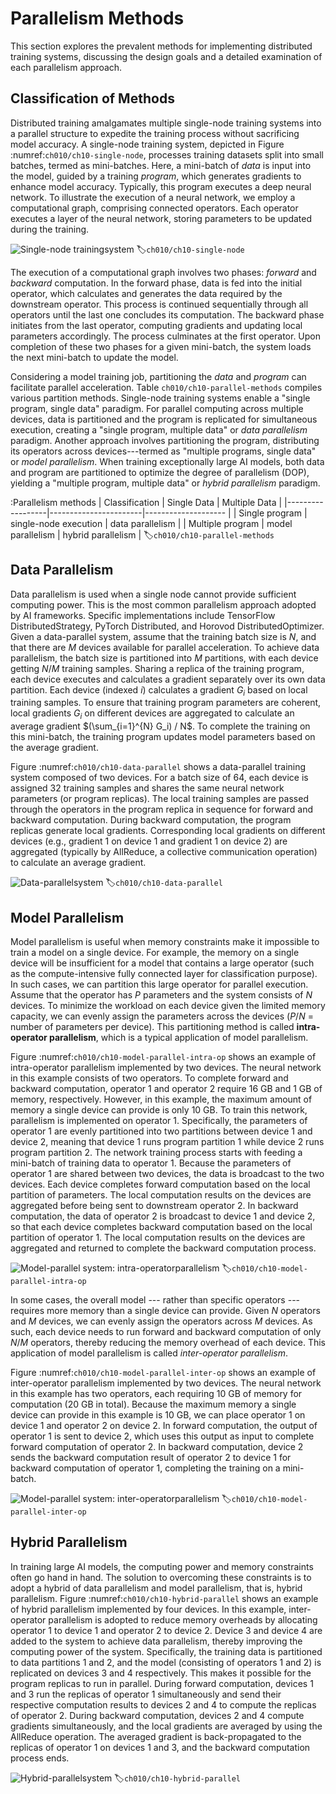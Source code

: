 # Parallelism Methods

This section explores the prevalent methods for implementing distributed
training systems, discussing the design goals and a detailed examination
of each parallelism approach.

## Classification of Methods

Distributed training amalgamates multiple single-node training systems
into a parallel structure to expedite the training process without
sacrificing model accuracy. A single-node training system, depicted in
Figure :numref:`ch010/ch10-single-node`, processes training datasets
split into small batches, termed as mini-batches. Here, a mini-batch of
*data* is input into the model, guided by a training *program*, which
generates gradients to enhance model accuracy. Typically, this program
executes a deep neural network. To illustrate the execution of a neural
network, we employ a computational graph, comprising connected
operators. Each operator executes a layer of the neural network, storing
parameters to be updated during the training.

![Single-node trainingsystem](../img/ch10/ch10-single-node.png)
:label:`ch010/ch10-single-node`

The execution of a computational graph involves two phases: *forward*
and *backward* computation. In the forward phase, data is fed into the
initial operator, which calculates and generates the data required by
the downstream operator. This process is continued sequentially through
all operators until the last one concludes its computation. The backward
phase initiates from the last operator, computing gradients and updating
local parameters accordingly. The process culminates at the first
operator. Upon completion of these two phases for a given mini-batch,
the system loads the next mini-batch to update the model.

Considering a model training job, partitioning the *data* and *program*
can facilitate parallel acceleration. Table
`ch010/ch10-parallel-methods` compiles various partition
methods. Single-node training systems enable a \"single program, single
data\" paradigm. For parallel computing across multiple devices, data is
partitioned and the program is replicated for simultaneous execution,
creating a \"single program, multiple data\" or *data parallelism*
paradigm. Another approach involves partitioning the program,
distributing its operators across devices---termed as \"multiple
programs, single data\" or *model parallelism*. When training
exceptionally large AI models, both data and program are partitioned to
optimize the degree of parallelism (DOP), yielding a \"multiple program,
multiple data\" or *hybrid parallelism* paradigm.

:Parallelism methods
|  Classification  |      Single Data      |   Multiple Data |
|------------------|-----------------------|-------------------- |
|  Single program  | single-node execution |  data parallelism |
| Multiple program |   model parallelism   | hybrid parallelism |
:label:`ch010/ch10-parallel-methods`


## Data Parallelism

Data parallelism is used when a single node cannot provide sufficient
computing power. This is the most common parallelism approach adopted by
AI frameworks. Specific implementations include TensorFlow
DistributedStrategy, PyTorch Distributed, and Horovod
DistributedOptimizer. Given a data-parallel system, assume that the
training batch size is $N$, and that there are $M$ devices available for
parallel acceleration. To achieve data parallelism, the batch size is
partitioned into $M$ partitions, with each device getting $N/M$ training
samples. Sharing a replica of the training program, each device executes
and calculates a gradient separately over its own data partition. Each
device (indexed $i$) calculates a gradient $G_i$ based on local training
samples. To ensure that training program parameters are coherent, local
gradients $G_i$ on different devices are aggregated to calculate an
average gradient $(\sum_{i=1}^{N} G_i) / N$. To complete the training on
this mini-batch, the training program updates model parameters based on
the average gradient.

Figure :numref:`ch010/ch10-data-parallel` shows a data-parallel training
system composed of two devices. For a batch size of 64, each device is
assigned 32 training samples and shares the same neural network
parameters (or program replicas). The local training samples are passed
through the operators in the program replica in sequence for forward and
backward computation. During backward computation, the program replicas
generate local gradients. Corresponding local gradients on different
devices (e.g., gradient 1 on device 1 and gradient 1 on device 2) are
aggregated (typically by AllReduce, a collective communication
operation) to calculate an average gradient.

![Data-parallelsystem](../img/ch10/ch10-data-parallel.png)
:label:`ch010/ch10-data-parallel`

## Model Parallelism

Model parallelism is useful when memory constraints make it impossible
to train a model on a single device. For example, the memory on a single
device will be insufficient for a model that contains a large operator
(such as the compute-intensive fully connected layer for classification
purpose). In such cases, we can partition this large operator for
parallel execution. Assume that the operator has $P$ parameters and the
system consists of $N$ devices. To minimize the workload on each device
given the limited memory capacity, we can evenly assign the parameters
across the devices ($P/N$ = number of parameters per device). This
partitioning method is called **intra-operator parallelism**, which is a
typical application of model parallelism.

Figure :numref:`ch010/ch10-model-parallel-intra-op` shows an example of
intra-operator parallelism implemented by two devices. The neural
network in this example consists of two operators. To complete forward
and backward computation, operator 1 and operator 2 require 16 GB and 1
GB of memory, respectively. However, in this example, the maximum amount
of memory a single device can provide is only 10 GB. To train this
network, parallelism is implemented on operator 1. Specifically, the
parameters of operator 1 are evenly partitioned into two partitions
between device 1 and device 2, meaning that device 1 runs program
partition 1 while device 2 runs program partition 2. The network
training process starts with feeding a mini-batch of training data to
operator 1. Because the parameters of operator 1 are shared between two
devices, the data is broadcast to the two devices. Each device completes
forward computation based on the local partition of parameters. The
local computation results on the devices are aggregated before being
sent to downstream operator 2. In backward computation, the data of
operator 2 is broadcast to device 1 and device 2, so that each device
completes backward computation based on the local partition of
operator 1. The local computation results on the devices are aggregated
and returned to complete the backward computation process.

![Model-parallel system: intra-operatorparallelism](../img/ch10/ch10-model-parallel-intra-op.png)
:label:`ch010/ch10-model-parallel-intra-op`

In some cases, the overall model --- rather than specific operators ---
requires more memory than a single device can provide. Given $N$
operators and $M$ devices, we can evenly assign the operators across $M$
devices. As such, each device needs to run forward and backward
computation of only $N/M$ operators, thereby reducing the memory
overhead of each device. This application of model parallelism is called
*inter-operator parallelism*.

Figure :numref:`ch010/ch10-model-parallel-inter-op` shows an example of
inter-operator parallelism implemented by two devices. The neural
network in this example has two operators, each requiring 10 GB of
memory for computation (20 GB in total). Because the maximum memory a
single device can provide in this example is 10 GB, we can place
operator 1 on device 1 and operator 2 on device 2. In forward
computation, the output of operator 1 is sent to device 2, which uses
this output as input to complete forward computation of operator 2. In
backward computation, device 2 sends the backward computation result of
operator 2 to device 1 for backward computation of operator 1,
completing the training on a mini-batch.

![Model-parallel system: inter-operatorparallelism](../img/ch10/ch10-model-parallel-inter-op.png)
:label:`ch010/ch10-model-parallel-inter-op`

## Hybrid Parallelism

In training large AI models, the computing power and memory constraints
often go hand in hand. The solution to overcoming these constraints is
to adopt a hybrid of data parallelism and model parallelism, that is,
hybrid parallelism. Figure
:numref:`ch010/ch10-hybrid-parallel` shows an example of hybrid
parallelism implemented by four devices. In this example, inter-operator
parallelism is adopted to reduce memory overheads by allocating operator
1 to device 1 and operator 2 to device 2. Device 3 and device 4 are
added to the system to achieve data parallelism, thereby improving the
computing power of the system. Specifically, the training data is
partitioned to data partitions 1 and 2, and the model (consisting of
operators 1 and 2) is replicated on devices 3 and 4 respectively. This
makes it possible for the program replicas to run in parallel. During
forward computation, devices 1 and 3 run the replicas of operator 1
simultaneously and send their respective computation results to devices
2 and 4 to compute the replicas of operator 2. During backward
computation, devices 2 and 4 compute gradients simultaneously, and the
local gradients are averaged by using the AllReduce operation. The
averaged gradient is back-propagated to the replicas of operator 1 on
devices 1 and 3, and the backward computation process ends.

![Hybrid-parallelsystem](../img/ch10/ch10-hybrid-parallel.png)
:label:`ch010/ch10-hybrid-parallel`
